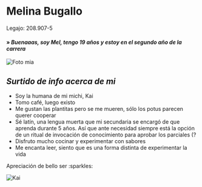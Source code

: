 # **Melina Bugallo**
Legajo: 208.907-5
#### » _Buenaaas, soy Mel, tengo 19 años y estoy en el segundo año de la carrera_
![Foto mia](https://github.com/pdepjm/2023-tp0-presentacion-MeliBugallo/blob/main/Foto%20mia.png?raw=true)
## _Surtido de info acerca de mi_
- Soy la humana de mi michi, Kai
- Tomo café, luego existo
- Me gustan las plantitas pero se me mueren, sólo los potus parecen querer cooperar
- Sé latín, una lengua muerta que mi secundaria se encargó de que aprenda durante 5 años. Así que ante necesidad siempre está la opción de un ritual de invocación de conocimiento para aprobar los parciales (?
- Disfruto mucho cocinar y experimentar con sabores 
- Me encanta leer, siento que es una forma distinta de experimentar la vida
<rb>
Apreciación de bello ser :sparkles:
  
![Kai](https://github.com/pdepjm/2023-tp0-presentacion-MeliBugallo/blob/main/Kai.png?raw=true)
